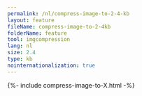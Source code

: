 ```yaml
---
permalink: /nl/compress-image-to-2-4-kb
layout: feature
fileName: compress-image-to-2-4kb
folderName: feature
tool: imgcompression
lang: nl
size: 2.4
type: kb
nointernationalization: true
---
```

{%- include compress-image-to-X.html -%}
      